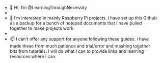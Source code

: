 - 👋 Hi, I’m @LearningThroughNecessity
- 
- 👀 I’m interested in mainly Raspberry Pi projects. I have set up this Github as a backup for a bunch of notepad documents that I have pulled together to make projects work.
- 
- 📫 I can't offer any support for anyone following these guides. I have made these from much patience and trial/error and mashing together bits from tutorials. I will do what I can to provide links and learning resources where I can.


<!---
LearningThroughNecessity/LearningThroughNecessity is a ✨ special ✨ repository because its `README.md` (this file) appears on your GitHub profile.
You can click the Preview link to take a look at your changes.
--->
